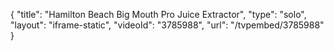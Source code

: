 {
    "title": "Hamilton Beach Big Mouth Pro Juice Extractor",
    "type": "solo",
    "layout": "iframe-static",
    "videoId": "3785988",
    "url": "\/tvpembed\/3785988"
}